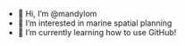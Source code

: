 - 👋 Hi, I’m @mandylom
- 👀 I’m interested in marine spatial planning
- 🌱 I’m currently learning how to use GitHub!



<!---
mandylom/mandylom is a ✨ special ✨ repository because its `README.md` (this file) appears on your GitHub profile.
You can click the Preview link to take a look at your changes.
--->

